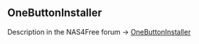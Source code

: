 OneButtonInstaller
------------------

Description in the NAS4Free forum -> <a href="http://forums.nas4free.org">OneButtonInstaller</a>

